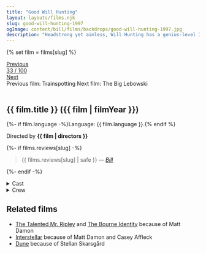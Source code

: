 ```yaml
---
title: "Good Will Hunting"
layout: layouts/films.njk
slug: good-will-hunting-1997
ogImage: content/bill/films/backdrops/good-will-hunting-1997.jpg
description: "Headstrong yet aimless, Will Hunting has a genius-level IQ but chooses to work as a janitor at MIT. When he secretly solves highly difficult graduate-level math problems, his talents are discovered by Professor Gerald Lambeau, who decides to help the misguided youth reach his potential. When Will is arrested for attacking a police officer, Professor Lambeau makes a deal to get leniency for him if he gets court-ordered therapy. Eventually, therapist Dr. Sean Maguire helps Will confront the demons that are holding him back."
---
```


{% set film = films[slug] %}

<nav class="films">
  <div class="prev">
    <a href="../trainspotting-1996"><i class="fa-solid fa-chevron-left fa-xs"></i> Previous</a>
  </div>
  <div>
    <a class="simple" href="../">33 / 100</a>
  </div>
  <div class="next">
    <a href="../the-big-lebowski-1998">Next <i class="fa-solid fa-chevron-right fa-xs"></i></a>
  </div>
  <div class="hint">
    <span class="prev-hint">
      <span class="sr-only">Previous film:</span>
      Trainspotting
    </span>
    <span class="next-hint">
      <span class="sr-only">Next film:</span>
      The Big Lebowski
    </span>
  </div>
</nav>

<article class="film slug-good-will-hunting-1997">
  <div class="backdrop-and-poster">
    <img class="poster" src="../films/posters/{{ slug }}.jpg" alt="">
    <img class="backdrop" src="../films/backdrops/{{ slug }}.jpg" alt="">
  </div>

  <h1>{{ film.title }} ({{ film | filmYear }})</h1>

  <p>
    {%- if film.language -%}Language: {{ film.language }}.{% endif %}
    
  </p>

  <p class="director">
    Directed by <strong>{{ film | directors }}</strong>
  </p>

  {%- if films.reviews[slug] -%}
    <blockquote> 
      {{ films.reviews[slug] | safe }} <em>—&nbsp;<a href="/bill">Bill</a></em>
    </blockquote> 
  {%- endif -%}

  <section class="film-detail">
    <div>
      <details>
        <summary>
          <i class="fa-solid fa-masks-theater"></i>
          Cast
        </summary>
        <ul>
          {%- for cast in film.credits.cast -%}
            <li>
              {{ cast.name }} as <em>{{ cast.character }}</em>
            </li>
          {%- endfor -%}
        </ul>
      </details>
      <details>
        <summary>
          <i class="fa-solid fa-clapperboard"></i>
          Crew
        </summary>
        <ul>
          {%- for crew in film.credits.crew -%}
            <li>
              {{ crew.name }} &mdash; <em>{{ crew.job }}</em>
            </li>
          {%- endfor -%}
        </ul>
      </details>
    </div>
  </section>

  <section class="related-films">
  <h2>Related films</h2>
  <ul>
    <li><a href="../the-talented-mr-ripley-1999">The Talented Mr. Ripley</a> and <a href="../the-bourne-identity-2002">The Bourne Identity</a> because of Matt Damon</li>
<li><a href="../interstellar-2014">Interstellar</a> because of Matt Damon and Casey Affleck</li>
<li><a href="../dune-2021">Dune</a> because of Stellan Skarsgård</li>
  </ul>
</section>

</article>
